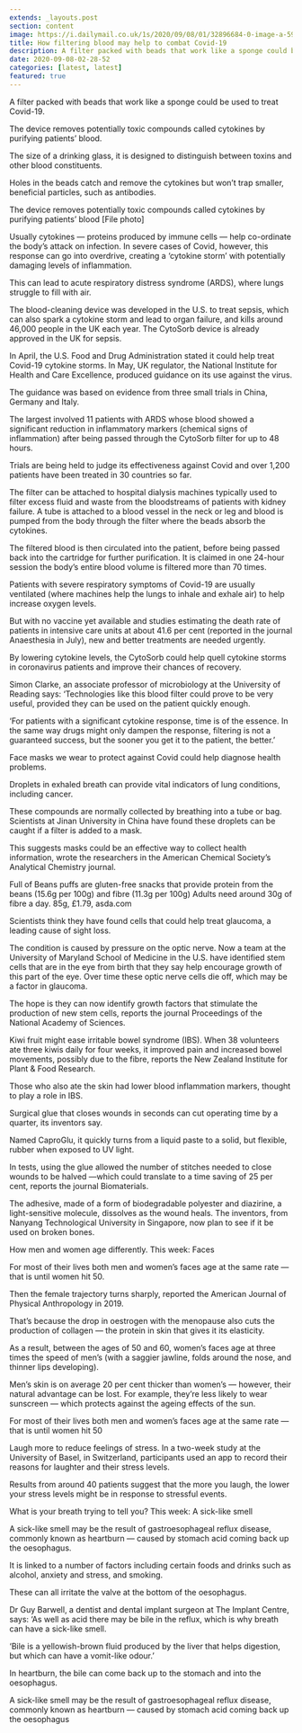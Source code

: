 ```yaml
---
extends: _layouts.post
section: content
image: https://i.dailymail.co.uk/1s/2020/09/08/01/32896684-0-image-a-59_1599525559371.jpg 
title: How filtering blood may help to combat Covid-19  
description: A filter packed with beads that work like a sponge could be used to treat Covid-19. The device removes potentially toxic compounds called cytokines by purifying patients blood. 
date: 2020-09-08-02-28-52 
categories: [latest, latest] 
featured: true 
--- 
```

A filter packed with beads that work like a sponge could be used to treat Covid-19. 

The device removes potentially toxic compounds called cytokines by purifying patients’ blood.

The size of a drinking glass, it is designed to distinguish between toxins and other blood constituents. 

Holes in the beads catch and remove the cytokines but won’t trap smaller, beneficial particles, such as antibodies.

The device removes potentially toxic compounds called cytokines by purifying patients’ blood [File photo]

Usually cytokines — proteins produced by immune cells — help co-ordinate the body’s attack on infection. In severe cases of Covid, however, this response can go into overdrive, creating a ‘cytokine storm’ with potentially damaging levels of inflammation. 

This can lead to acute respiratory distress syndrome (ARDS), where lungs struggle to fill with air.

The blood-cleaning device was developed in the U.S. to treat sepsis, which can also spark a cytokine storm and lead to organ failure, and kills around 46,000 people in the UK each year. The CytoSorb device is already approved in the UK for sepsis.

In April, the U.S. Food and Drug Administration stated it could help treat Covid-19 cytokine storms. In May, UK regulator, the National Institute for Health and Care Excellence, produced guidance on its use against the virus.

The guidance was based on evidence from three small trials in China, Germany and Italy.

The largest involved 11 patients with ARDS whose blood showed a significant reduction in inflammatory markers (chemical signs of inflammation) after being passed through the CytoSorb filter for up to 48 hours.

Trials are being held to judge its effectiveness against Covid and over 1,200 patients have been treated in 30 countries so far.

The filter can be attached to hospital dialysis machines typically used to filter excess fluid and waste from the bloodstreams of patients with kidney failure. A tube is attached to a blood vessel in the neck or leg and blood is pumped from the body through the filter where the beads absorb the cytokines.

The filtered blood is then circulated into the patient, before being passed back into the cartridge for further purification. It is claimed in one 24-hour session the body’s entire blood volume is filtered more than 70 times.

Patients with severe respiratory symptoms of Covid-19 are usually ventilated (where machines help the lungs to inhale and exhale air) to help increase oxygen levels.

But with no vaccine yet available and studies estimating the death rate of patients in intensive care units at about 41.6 per cent (reported in the journal Anaesthesia in July), new and better treatments are needed urgently.

By lowering cytokine levels, the CytoSorb could help quell cytokine storms in coronavirus patients and improve their chances of recovery.

Simon Clarke, an associate professor of microbiology at the University of Reading says: ‘Technologies like this blood filter could prove to be very useful, provided they can be used on the patient quickly enough.

‘For patients with a significant cytokine response, time is of the essence. In the same way drugs might only dampen the response, filtering is not a guaranteed success, but the sooner you get it to the patient, the better.’

Face masks we wear to protect against Covid could help diagnose health problems.

Droplets in exhaled breath can provide vital indicators of lung conditions, including cancer. 

These compounds are normally collected by breathing into a tube or bag. Scientists at Jinan University in China have found these droplets can be caught if a filter is added to a mask.

This suggests masks could be an effective way to collect health information, wrote the researchers in the American Chemical Society’s Analytical Chemistry journal.

Full of Beans puffs are gluten-free snacks that provide protein from the beans (15.6g per 100g) and fibre (11.3g per 100g) Adults need around 30g of fibre a day. 85g, £1.79, asda.com 



Scientists think they have found cells that could help treat glaucoma, a leading cause of sight loss.

The condition is caused by pressure on the optic nerve. Now a team at the University of Maryland School of Medicine in the U.S. have identified stem cells that are in the eye from birth that they say help encourage growth of this part of the eye. Over time these optic nerve cells die off, which may be a factor in glaucoma.

The hope is they can now identify growth factors that stimulate the production of new stem cells, reports the journal Proceedings of the National Academy of Sciences.

Kiwi fruit might ease irritable bowel syndrome (IBS). When 38 volunteers ate three kiwis daily for four weeks, it improved pain and increased bowel movements, possibly due to the fibre, reports the New Zealand Institute for Plant & Food Research. 

Those who also ate the skin had lower blood inflammation markers, thought to play a role in IBS.

Surgical glue that closes wounds in seconds can cut operating time by a quarter, its inventors say.

Named CaproGlu, it quickly turns from a liquid paste to a solid, but flexible, rubber when exposed to UV light.

In tests, using the glue allowed the number of stitches needed to close wounds to be halved —which could translate to a time saving of 25 per cent, reports the journal Biomaterials. 

The adhesive, made of a form of biodegradable polyester and diazirine, a light-sensitive molecule, dissolves as the wound heals. The inventors, from Nanyang Technological University in Singapore, now plan to see if it be used on broken bones.

How men and women age differently. This week: Faces

For most of their lives both men and women’s faces age at the same rate — that is until women hit 50. 

Then the female trajectory turns sharply, reported the American Journal of Physical Anthropology in 2019.

That’s because the drop in oestrogen with the menopause also cuts the production of collagen — the protein in skin that gives it its elasticity.

As a result, between the ages of 50 and 60, women’s faces age at three times the speed of men’s (with a saggier jawline, folds around the nose, and thinner lips developing).

Men’s skin is on average 20 per cent thicker than women’s — however, their natural advantage can be lost. For example, they’re less likely to wear sunscreen — which protects against the ageing effects of the sun.

For most of their lives both men and women’s faces age at the same rate — that is until women hit 50

Laugh more to reduce feelings of stress. In a two-week study at the University of Basel, in Switzerland, participants used an app to record their reasons for laughter and their stress levels. 

Results from around 40 patients suggest that the more you laugh, the lower your stress levels might be in response to stressful events. 

What is your breath trying to tell you? This week: A sick-like smell

A sick-like smell may be the result of gastroesophageal reflux disease, commonly known as heartburn — caused by stomach acid coming back up the oesophagus.

It is linked to a number of factors including certain foods and drinks such as alcohol, anxiety and stress, and smoking.

These can all irritate the valve at the bottom of the oesophagus.

Dr Guy Barwell, a dentist and dental implant surgeon at The Implant Centre, says: ‘As well as acid there may be bile in the reflux, which is why breath can have a sick-like smell.

‘Bile is a yellowish-brown fluid produced by the liver that helps digestion, but which can have a vomit-like odour.’

In heartburn, the bile can come back up to the stomach and into the oesophagus.

A sick-like smell may be the result of gastroesophageal reflux disease, commonly known as heartburn — caused by stomach acid coming back up the oesophagus

